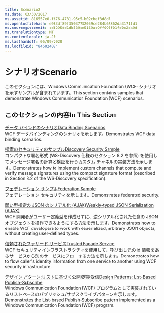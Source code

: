 ```yaml
---
title: Scenario2
ms.date: 03/30/2017
ms.assetid: 816557e0-f676-4731-95c5-b02cbef3d8d7
ms.openlocfilehash: e983df89f35037732059ce284b67862da3171fd1
ms.sourcegitcommit: cdb295dd1db589ce5169ac9ff096f01fd0c2da9d
ms.translationtype: MT
ms.contentlocale: ja-JP
ms.lasthandoff: 06/09/2020
ms.locfileid: "84602402"
---
```

# <a name="scenario"></a><span data-ttu-id="ad0af-102">シナリオ</span><span class="sxs-lookup"><span data-stu-id="ad0af-102">Scenario</span></span>
<span data-ttu-id="ad0af-103">このセクションには、Windows Communication Foundation (WCF) シナリオを示すサンプルが含まれています。</span><span class="sxs-lookup"><span data-stu-id="ad0af-103">This section contains samples that demonstrate Windows Communication Foundation (WCF) scenarios.</span></span>  
  
## <a name="in-this-section"></a><span data-ttu-id="ad0af-104">このセクションの内容</span><span class="sxs-lookup"><span data-stu-id="ad0af-104">In This Section</span></span>  
 [<span data-ttu-id="ad0af-105">データ バインドのシナリオ</span><span class="sxs-lookup"><span data-stu-id="ad0af-105">Data Binding Scenarios</span></span>](data-binding-scenarios.md)  
 <span data-ttu-id="ad0af-106">WCF データバインディングのシナリオを示します。</span><span class="sxs-lookup"><span data-stu-id="ad0af-106">Demonstrates WCF data binding scenarios.</span></span>  
  
 [<span data-ttu-id="ad0af-107">探索のセキュリティのサンプル</span><span class="sxs-lookup"><span data-stu-id="ad0af-107">Discovery Security Sample</span></span>](discovery-security-sample.md)  
 <span data-ttu-id="ad0af-108">コンパクトな署名形式 (WS-Discovery 仕様のセクション 8.2 を参照) を使用してメッセージ署名の計算と検証を行うカスタム チャネルの実装方法を示します。</span><span class="sxs-lookup"><span data-stu-id="ad0af-108">Demonstrates how to implement custom channels that compute and verify message signatures using the compact signature format (described in Section 8.2 of the WS-Discovery specification).</span></span>  
  
 [<span data-ttu-id="ad0af-109">フェデレーション サンプル</span><span class="sxs-lookup"><span data-stu-id="ad0af-109">Federation Sample</span></span>](federation-sample.md)  
 <span data-ttu-id="ad0af-110">フェデレーション セキュリティを示します。</span><span class="sxs-lookup"><span data-stu-id="ad0af-110">Demonstrates federated security.</span></span>  
  
 [<span data-ttu-id="ad0af-111">弱い型指定の JSON のシリアル化 (AJAX)</span><span class="sxs-lookup"><span data-stu-id="ad0af-111">Weakly-typed JSON Serialization (AJAX)</span></span>](weakly-typed-json-serialization-sample.md)  
 <span data-ttu-id="ad0af-112">WCF 開発者がユーザー定義型を作成せずに、逆シリアル化された任意の JSON オブジェクトを操作できるようにする方法を示します。</span><span class="sxs-lookup"><span data-stu-id="ad0af-112">Demonstrates how to enable WCF developers to work with deserialized, arbitrary JSON objects, without creating user-defined types.</span></span>  
  
 [<span data-ttu-id="ad0af-113">信頼されたファサード サービス</span><span class="sxs-lookup"><span data-stu-id="ad0af-113">Trusted Facade Service</span></span>](trusted-facade-service.md)  
 <span data-ttu-id="ad0af-114">WCF セキュリティインフラストラクチャを使用して、呼び出し元の id 情報をあるサービスから別のサービスにフローする方法を示します。</span><span class="sxs-lookup"><span data-stu-id="ad0af-114">Demonstrates how to flow caller's identity information from one service to another using WCF security infrastructure.</span></span>  
  
 [<span data-ttu-id="ad0af-115">デザイン パターン:リストに基づく公開/定期受信</span><span class="sxs-lookup"><span data-stu-id="ad0af-115">Design Patterns: List-Based Publish-Subscribe</span></span>](design-patterns-list-based-publish-subscribe.md)  
 <span data-ttu-id="ad0af-116">Windows Communication Foundation (WCF) プログラムとして実装されているリストベースのパブリッシュ/サブスクライブパターンを示します。</span><span class="sxs-lookup"><span data-stu-id="ad0af-116">Demonstrates the List-based Publish-Subscribe pattern implemented as a Windows Communication Foundation (WCF) program.</span></span>
